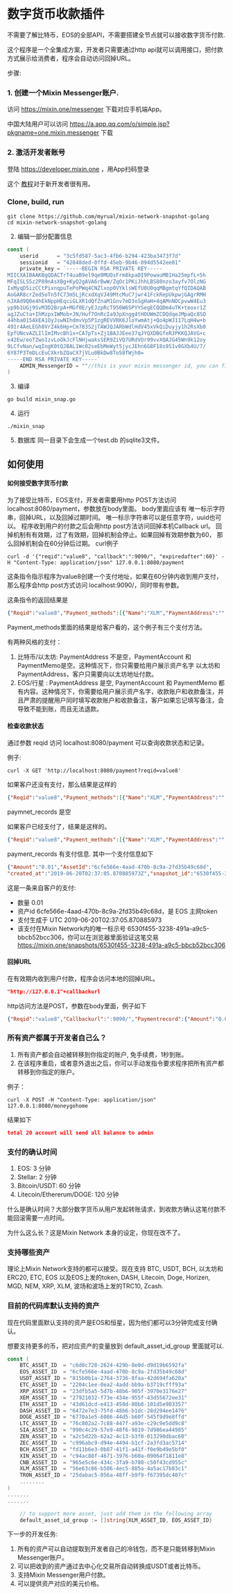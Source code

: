 # 数字货币收款插件
不需要了解比特币，EOS的全部API，不需要搭建全节点就可以接收数字货币付款.

这个程序是一个全集成方案，开发者只需要通过http api就可以调用接口，把付款方式展示给消费者，程序会自动访问回掉URL。

步骤:
### 1. 创建一个Mixin Messenger账户.
访问 https://mixin.one/messenger 下载对应手机端App。

中国大陆用户可以访问 https://a.app.qq.com/o/simple.jsp?pkgname=one.mixin.messenger  下载

### 2. 激活开发者账号
登陆 https://developer.mixin.one ，用App扫码登录

这个 [教程](https://mixin-network.gitbook.io/mixin-network/mixin-messenger-app/create-bot-account)对于新开发者很有用。

### Clone, build, run
```shell
git clone https://github.com/myrual/mixin-network-snapshot-golang
cd mixin-network-snapshot-golang
```

2. 编辑一部分配置信息
```go
const (
	userid      = "3c5fd587-5ac3-4fb6-b294-423ba3473f7d"
	sessionid   = "42848ded-0ffd-45eb-9b46-094d5542ee01"
	private_key = `-----BEGIN RSA PRIVATE KEY-----
MIICXAIBAAKBgQDACTrT4uaB9el9qe0MUOsFrm8kpaDI9PowauMB1Ha25mpfL+5h
MFqISLS5z2P89nAsXBg+KyQ2gAVA6rBwW/ZqOc1PKiJhhLBS80nzo3ayfv7OlzNG
IxMyqD5izCCtPixnqpuTePoPWq4CNZlxop0VYklsWEfU0U0qqMBgmtqYfQIDAQAB
AoGAR8crZed5oTn5fC73m5LjRcxdXqVJ49MtcMuC7jwr41FckRepUkpwjGAgrRMH
nJXAd9Q0e4hEkNppHEqciGLXR1dQfZnaM1Gnv7mD3oSgHaH+4qAMnNOCpvwW4Eu3
yp9b1UGj9SvM3D2BrpA+MGf0E/yEJzpRcT956W6SPYYSegECQQDm4uTK+teoxr1Z
agJZuCta+IhMzpxIWMob+JN/Huf7OnRcIa9JpXngg4tHOUWmZCDQdqeJMpaQc8SQ
44hba015AkEA1OyJswNIhdmvVp5P1zgREVVRK6JloYwmAtj+Qo4pWJ117LqH4w+b
491r4AeLEGh8VrZ4k6Hp+Cm783S2jTAWJQJARbWdlHdV45xVkQiDuyjy1h2RsXb0
EpfUNcvAZLIlImIMvcBh1x+CA7pTs+Zj1BAJJEee37qJYQXDBGfeRJPKKQJAVG+c
x42Ew/eoTZwoIzvLoOkJcFlNHjwaksSER9ZiVQ7URdVOr99vvXQAJG45Wn9k12oy
9LCfvNan/wqIngK0tQJBAL1Wc02seEbMeWyt5jycJEhn6G8F18s9S1v0GXb4U/7/
6Y87P3TmDLcEuCXkrbZQaCX7jVLu0BkDw8To58TWjh0=	
-----END RSA PRIVATE KEY-----`
	ADMIN_MessengerID = ""//this is your mixin messenger id, you can find your id in contact page.
)
```
3. 编译
```shell
go build mixin_snap.go
```
4. 运行
```shell
./mixin_snap
```

5. 数据库
同一目录下会生成一个test.db 的sqlite3文件。


## 如何使用
#### 如何接受数字货币付款
为了接受比特币，EOS支付，开发者需要用http POST方法访问 localhost:8080/payment，参数放在body里面。 body里面应该有 唯一标示字符串，回掉URL，以及回掉过期时间。 唯一标示字符串可以是任意字符，uuid也可以。 程序收到用户的付款之后会用http post方法访问回掉本机Callback url。
回掉机制有有效期，过了有效期，回掉机制会停止。如果回掉有效期参数为60， 那么回掉机制会在60分钟后过期。
curl例子
```shell
curl -d '{"reqid":"value8", "callback":":9090/", "expiredafter":60}' -H "Content-Type: application/json" 127.0.0.1:8080/payment
```
这条指令指示程序为value8创建一个支付地址，如果在60分钟内收到用户支付，那么程序会http post方式访问 localhost:9090/，同时带有参数。

这条指令的返回结果是
```json
{"Reqid":"value8","Payment_methods":[{"Name":"XLM","PaymentAddress":"","PaymentAccount":"GD77JOIFC622O5HXU446VIKGR5A5HMSTAUKO2FSN5CIVWPHXDBGIAG7Y","PaymentMemo":"3f8db42022b5bc32"},{"Name":"EOS","PaymentAddress":"","PaymentAccount":"eoswithmixin","PaymentMemo":"302c37ebff05ccf09dd7296053d1924a"},{"Name":"ETH","PaymentAddress":"0x365DA43BC7B22CD4334c3f35eD189C8357D4bEd6","PaymentAccount":"","PaymentMemo":""}],"Payment_records":null,"Balance":null}
```
Payment_methods里面的结果是给客户看的，这个例子有三个支付方法。

有两种风格的支付：
1. 比特币/以太坊: PaymentAddress 不是空，PaymentAccount 和 PaymentMemo是空。这种情况下，你只需要给用户展示资产名字 以太坊和PaymentAddress，客户只需要向以太坊地址付款。
2. EOS/行星 : PaymentAddress 是空, PaymentAccount 和 PaymentMemo 都有内容。这种情况下，你需要给用户展示资产名字，收款账户和收款备注，并且严肃的提醒用户同时填写收款账户和收款备注，客户如果忘记填写备注，会导致不能到账，而且无法退款。


#### 检查收款状态
通过参数 reqid 访问 localhost:8080/payment 可以查询收款状态和记录。

例子:
```shell
curl -X GET 'http://localhost:8080/payment?reqid=value8'
```

如果客户还没有支付，那么结果是这样的
```json
{"Reqid":"value8","Payment_methods":[{"Name":"XLM","PaymentAddress":"","PaymentAccount":"GD77JOIFC622O5HXU446VIKGR5A5HMSTAUKO2FSN5CIVWPHXDBGIAG7Y","PaymentMemo":"3f8db42022b5bc32"},{"Name":"EOS","PaymentAddress":"","PaymentAccount":"eoswithmixin","PaymentMemo":"302c37ebff05ccf09dd7296053d1924a"},{"Name":"ETH","PaymentAddress":"0x365DA43BC7B22CD4334c3f35eD189C8357D4bEd6","PaymentAccount":"","PaymentMemo":""}],"Payment_records":null,"Balance":null}
```
paymnet_records 是空

如果客户已经支付了，结果是这样的。

```json
{"Reqid":"value8","Payment_methods":[{"Name":"XLM","PaymentAddress":"","PaymentAccount":"GD77JOIFC622O5HXU446VIKGR5A5HMSTAUKO2FSN5CIVWPHXDBGIAG7Y","PaymentMemo":"3f8db42022b5bc32"},{"Name":"EOS","PaymentAddress":"","PaymentAccount":"eoswithmixin","PaymentMemo":"302c37ebff05ccf09dd7296053d1924a"},{"Name":"ETH","PaymentAddress":"0x365DA43BC7B22CD4334c3f35eD189C8357D4bEd6","PaymentAccount":"","PaymentMemo":""}],"Payment_records":[{"Amount":"0.1","AssetId":"","created_at":"2019-06-20T02:00:39.650472961Z","snapshot_id":"570233aa-3c91-45cd-a6ec-0e9724165300"},{"Amount":"0.01","AssetId":"6cfe566e-4aad-470b-8c9a-2fd35b49c68d","created_at":"2019-06-20T02:33:50.152539755Z","snapshot_id":"88859d4d-5bee-4fb5-aef6-ac01dc3a43c6"},{"Amount":"0.01","AssetId":"6cfe566e-4aad-470b-8c9a-2fd35b49c68d","created_at":"2019-06-20T02:37:05.870885973Z","snapshot_id":"6530f455-3238-491a-a9c5-bbcb52bcc306"},{"Amount":"0.001","AssetId":"6cfe566e-4aad-470b-8c9a-2fd35b49c68d","created_at":"2019-06-20T02:40:53.251365044Z","snapshot_id":"f2c8a751-3d30-472e-bf76-924787f341b9"},{"Amount":"0.001","AssetId":"6cfe566e-4aad-470b-8c9a-2fd35b49c68d","created_at":"2019-06-20T02:59:28.854380284Z","snapshot_id":"3ebfd5a3-bd29-4e32-bd06-2506bee3da99"},{"Amount":"-0.122","AssetId":"6cfe566e-4aad-470b-8c9a-2fd35b49c68d","created_at":"2019-06-20T03:00:17.249302744Z","snapshot_id":"0bfe6f6b-1ff8-4144-9786-52d6a6459b19"}],"Balance":null}
```
payment_records 有支付信息. 其中一个支付信息如下
```json
{"Amount":"0.01","AssetId":"6cfe566e-4aad-470b-8c9a-2fd35b49c68d",
"created_at":"2019-06-20T02:37:05.870885973Z","snapshot_id":"6530f455-3238-491a-a9c5-bbcb52bcc306"}
```
这是一条来自客户的支付: 
* 数量 0.01
* 资产id 6cfe566e-4aad-470b-8c9a-2fd35b49c68d，是 EOS 主网token
* 支付生成于 UTC 2019-06-20T02:37:05.870885973
* 该支付在Mixin Network内的唯一标示号 6530f455-3238-491a-a9c5-bbcb52bcc306，你可以在浏览器里面验证这笔交易 https://mixin.one/snapshots/6530f455-3238-491a-a9c5-bbcb52bcc306

#### 回掉URL
在有效期内收到用户付款，程序会访问本地的回掉URL。
```json
"http://127.0.0.1"+callbackurl
```
http访问方法是POST，参数在body里面，例子如下
```json
{"Reqid":"value8","Callbackurl":":9090/","Paymentrecord":{"Amount":"0.01","AssetId":"56e63c06-b506-4ec5-885a-4a5ac17b83c1","created_at":"2019-06-20T07:33:06.445471337Z","snapshot_id":"a6603374-509b-4015-a192-c63bfa8def5f"}}
```


### 所有资产都属于开发者自己么？
1. 所有资产都会自动被转移到你指定的账户, 免手续费，1秒到账。
2. 在该程序重启，或者意外退出之后，你可以手动发指令要求程序把所有资产都转移到你指定的账户。

例子：
```shell
curl -X POST -H "Content-Type: application/json" 127.0.0.1:8080/moneygohome
```

结果如下
```json
total 20 account will send all balance to admin
```

### 支付的确认时间
1. EOS: 3 分钟
2. Stellar: 2 分钟
3. Bitcoin/USDT: 60 分钟
4. Litecoin/Ethererum/DOGE: 120 分钟

什么是确认时间？大部分数字货币从用户发起转账请求，到收款方确认这笔付款不能回滚需要一点时间。

为什么这么长？这是Mixin Network 本身的设定，你现在改不了。

### 支持哪些资产
理论上Mixin Network支持的都可以接受。现在支持
BTC, USDT, BCH, 以太坊和 ERC20, ETC, EOS 以及EOS上发的token, DASH, Litecoin, Doge, Horizen, MGD, NEM, XRP, XLM, 波场和波场上发的TRC10, Zcash. 

### 目前的代码库默认支持的资产
现在代码里面默认支持的资产是EOS和恒星，因为他们都可以3分钟完成支付确认。

想要支持更多的币，把对应资产的变量放到 default_asset_id_group 里面就可以.
```go
const (
	BTC_ASSET_ID  = "c6d0c728-2624-429b-8e0d-d9d19b6592fa"
	EOS_ASSET_ID  = "6cfe566e-4aad-470b-8c9a-2fd35b49c68d"
	USDT_ASSET_ID = "815b0b1a-2764-3736-8faa-42d694fa620a"
	ETC_ASSET_ID  = "2204c1ee-0ea2-4add-bb9a-b3719cfff93a"
	XRP_ASSET_ID  = "23dfb5a5-5d7b-48b6-905f-3970e3176e27"
	XEM_ASSET_ID  = "27921032-f73e-434e-955f-43d55672ee31"
	ETH_ASSET_ID  = "43d61dcd-e413-450d-80b8-101d5e903357"
	DASH_ASSET_ID = "6472e7e3-75fd-48b6-b1dc-28d294ee1476"
	DOGE_ASSET_ID = "6770a1e5-6086-44d5-b60f-545f9d9e8ffd"
	LTC_ASSET_ID  = "76c802a2-7c88-447f-a93e-c29c9e5dd9c8"
	SIA_ASSET_ID  = "990c4c29-57e9-48f6-9819-7d986ea44985"
	ZEN_ASSET_ID  = "a2c5d22b-62a2-4c13-b3f0-013290dbac60"
	ZEC_ASSET_ID  = "c996abc9-d94e-4494-b1cf-2a3fd3ac5714"
	BCH_ASSET_ID  = "fd11b6e3-0b87-41f1-a41f-f0e9b49e5bf0"
	XIN_ASSET_ID  = "c94ac88f-4671-3976-b60a-09064f1811e8"
	CNB_ASSET_ID  = "965e5c6e-434c-3fa9-b780-c50f43cd955c"
	XLM_ASSET_ID  = "56e63c06-b506-4ec5-885a-4a5ac17b83c1"
	TRON_ASSET_ID = "25dabac5-056a-48ff-b9f9-f67395dc407c"
	........
)
.......
.......

	// to support more asset, just add them in the following array
	default_asset_id_group := []string{XLM_ASSET_ID, EOS_ASSET_ID}
```


下一步的开发任务:
1. 所有的资产可以自动提取到开发者自己的冷钱包，而不是只能转移到Mixin Messenger账户。
2. 可以把收到的资产通过去中心化交易所自动转换成USDT或者比特币。
3. 支持Mixin Messenger用户付款。
4. 可以提供资产对应的美元价格。

